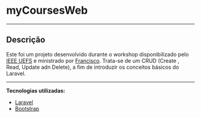 # myCoursesWeb

------------

## Descrição ##
Este foi um projeto desenvolvido durante o workshop disponibilizado pelo [IEEE UEFS](https://www.youtube.com/channel/UCb8zi0ZHu1Bv_4WlQGbHrWw) e ministrado por [Francisco](https://github.com/franciscotis). Trata-se de um CRUD (Create , Read, Update adn Delete), a fim de introduzir os conceitos básicos do Laravel.

------------

**Tecnologias utilizadas:**
- [Laravel](https://laravel.com/)
- [Bootstrap](https://getbootstrap.com/)
